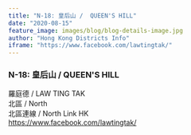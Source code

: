 ```yaml
---
title: "N-18: 皇后山 /  QUEEN'S HILL"
date: "2020-08-15"
feature_image: images/blog/blog-details-image.jpg
author: "Hong Kong Districts Info"
iframe: "https://www.facebook.com/lawtingtak/"
---
```


### N-18: 皇后山 /  QUEEN'S HILL  
羅庭德 /  LAW TING TAK  
北區 / North  
北區連線 /  North Link HK  
https://www.facebook.com/lawtingtak/
